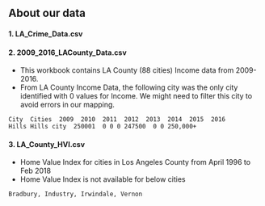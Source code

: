 ## About our data

#### 1. LA_Crime_Data.csv

#### 2. 2009_2016_LACounty_Data.csv
* This workbook contains LA County (88 cities) Income data from 2009-2016.
* From LA County Income Data, the following city was the only city identified with 0 values for Income. We might need to filter this city to avoid errors in our mapping.
```
City  Cities  2009  2010  2011  2012  2013  2014  2015  2016
Hills Hills city  250001  0 0 0 247500  0 0 250,000+
```

#### 3. LA_County_HVI.csv
* Home Value Index for cities in Los Angeles County from April 1996 to Feb 2018
* Home Value Index is not available for below cities
```
Bradbury, Industry, Irwindale, Vernon
```

